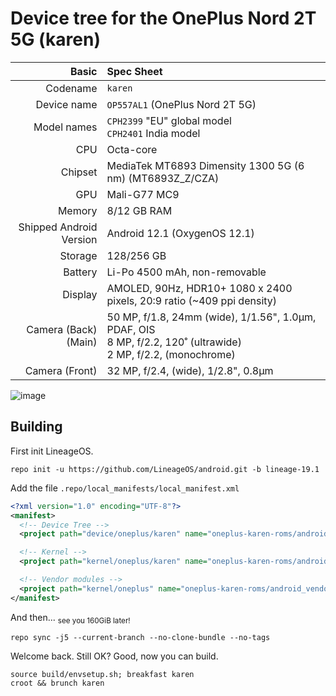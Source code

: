 Device tree for the OnePlus Nord 2T 5G (karen)
=================================================

| Basic                   | Spec Sheet                                                                                                                     |
| -----------------------:|:------------------------------------------------------------------------------------------------------------------------------ |
| Codename                | `karen`                                                                                                                        |
| Device name             | `OP557AL1` (OnePlus Nord 2T 5G)                                                                                                |
| Model names             | `CPH2399` "EU" global model<br/>`CPH2401` India model                                                                          |
| CPU                     | Octa-core                                                                                                                      |
| Chipset                 | MediaTek MT6893 Dimensity 1300 5G (6 nm) (MT6893Z_Z/CZA)                                                                       |
| GPU                     | Mali-G77 MC9                                                                                                                   |
| Memory                  | 8/12 GB RAM                                                                                                                    |
| Shipped Android Version | Android 12.1 (OxygenOS 12.1)                                                                                                   |
| Storage                 | 128/256 GB                                                                                                                     |
| Battery                 | Li-Po 4500 mAh, non-removable                                                                                                  |
| Display                 | AMOLED, 90Hz, HDR10+ 1080 x 2400 pixels, 20:9 ratio (~409 ppi density)                                                         |
| Camera (Back)(Main)     | 50 MP, f/1.8, 24mm (wide), 1/1.56", 1.0µm, PDAF, OIS<br/>8 MP, f/2.2, 120˚ (ultrawide)<br/>2 MP, f/2.2, (monochrome)           |
| Camera (Front)          | 32 MP, f/2.4, (wide), 1/2.8", 0.8µm                                                                                            |

![image](https://fdn2.gsmarena.com/vv/pics/oneplus/oneplus-nord-2t-5g-1.jpg)

## Building

First init LineageOS.

```
repo init -u https://github.com/LineageOS/android.git -b lineage-19.1
```

Add the file `.repo/local_manifests/local_manifest.xml`
```xml
<?xml version="1.0" encoding="UTF-8"?>
<manifest>
  <!-- Device Tree -->
  <project path="device/oneplus/karen" name="oneplus-karen-roms/android_device_oneplus_karen.git" remote="github" revision="lineage-19.1" />

  <!-- Kernel -->
  <project path="kernel/oneplus/karen" name="oneplus-karen-roms/android_kernel_oneplus_mt6893.git" remote="github" revision="patched-12.1-karen" />

  <!-- Vendor modules -->
  <project path="kernel/oneplus" name="oneplus-karen-roms/android_vendor_mediatek_kernel_modules_mt6893.git" remote="github" revision="patched-12.1-karen" />
</manifest>
```

And then... <sub>see you 160GiB later!</sub>
```
repo sync -j5 --current-branch --no-clone-bundle --no-tags
```

Welcome back. Still OK? Good, now you can build.
```
source build/envsetup.sh; breakfast karen
croot && brunch karen
```
